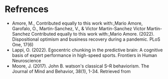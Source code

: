 # Refrences 
* Amore, M., Contributed equally to this work with:,Mario Amore, Garofalo, O., Martin-Sanchez, V., & Victor Martin-Sanchez Victor Martin-Sanchez Contributed equally to this work with:,Mario Amore. (2022). Dispositional optimism and business recovery during a pandemic. PLoS One, 17(6) 
* Lappi, O. (2022). Egocentric chunking in the predictive brain: A cognitive basis of expert performance in high-speed sports. Frontiers in Human Neuroscience
* Moore, J. (2017). John B. watson's classical S–R behaviorism. The Journal of Mind and Behavior, 38(1), 1-34. Retrieved from 
